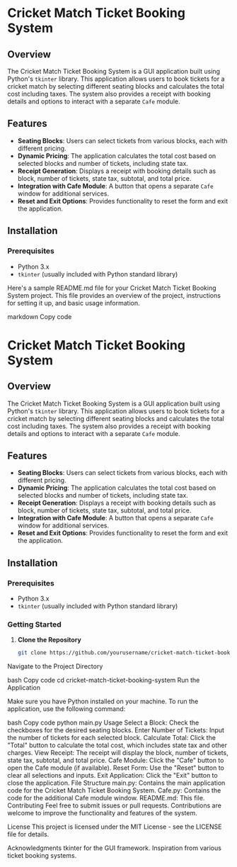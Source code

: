 # Cricket Match Ticket Booking System

## Overview

The Cricket Match Ticket Booking System is a GUI application built using Python's `tkinter` library. This application allows users to book tickets for a cricket match by selecting different seating blocks and calculates the total cost including taxes. The system also provides a receipt with booking details and options to interact with a separate `Cafe` module.

## Features

- **Seating Blocks**: Users can select tickets from various blocks, each with different pricing.
- **Dynamic Pricing**: The application calculates the total cost based on selected blocks and number of tickets, including state tax.
- **Receipt Generation**: Displays a receipt with booking details such as block, number of tickets, state tax, subtotal, and total price.
- **Integration with Cafe Module**: A button that opens a separate `Cafe` window for additional services.
- **Reset and Exit Options**: Provides functionality to reset the form and exit the application.

## Installation

### Prerequisites

- Python 3.x
- `tkinter` (usually included with Python standard library)


Here's a sample README.md file for your Cricket Match Ticket Booking System project. This file provides an overview of the project, instructions for setting it up, and basic usage information.

markdown
Copy code
# Cricket Match Ticket Booking System

## Overview

The Cricket Match Ticket Booking System is a GUI application built using Python's `tkinter` library. This application allows users to book tickets for a cricket match by selecting different seating blocks and calculates the total cost including taxes. The system also provides a receipt with booking details and options to interact with a separate `Cafe` module.

## Features

- **Seating Blocks**: Users can select tickets from various blocks, each with different pricing.
- **Dynamic Pricing**: The application calculates the total cost based on selected blocks and number of tickets, including state tax.
- **Receipt Generation**: Displays a receipt with booking details such as block, number of tickets, state tax, subtotal, and total price.
- **Integration with Cafe Module**: A button that opens a separate `Cafe` window for additional services.
- **Reset and Exit Options**: Provides functionality to reset the form and exit the application.

## Installation

### Prerequisites

- Python 3.x
- `tkinter` (usually included with Python standard library)

### Getting Started

1. **Clone the Repository**

   ```bash
   git clone https://github.com/yourusername/cricket-match-ticket-booking-system.git
Navigate to the Project Directory

bash
Copy code
cd cricket-match-ticket-booking-system
Run the Application

Make sure you have Python installed on your machine. To run the application, use the following command:

bash
Copy code
python main.py
Usage
Select a Block: Check the checkboxes for the desired seating blocks.
Enter Number of Tickets: Input the number of tickets for each selected block.
Calculate Total: Click the "Total" button to calculate the total cost, which includes state tax and other charges.
View Receipt: The receipt will display the block, number of tickets, state tax, subtotal, and total price.
Cafe Module: Click the "Cafe" button to open the Cafe module (if available).
Reset Form: Use the "Reset" button to clear all selections and inputs.
Exit Application: Click the "Exit" button to close the application.
File Structure
main.py: Contains the main application code for the Cricket Match Ticket Booking System.
Cafe.py: Contains the code for the additional Cafe module window.
README.md: This file.
Contributing
Feel free to submit issues or pull requests. Contributions are welcome to improve the functionality and features of the system.

License
This project is licensed under the MIT License - see the LICENSE file for details.

Acknowledgments
tkinter for the GUI framework.
Inspiration from various ticket booking systems.

